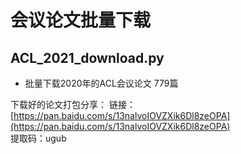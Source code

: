 # 会议论文批量下载
## ACL_2021_download.py 
* 批量下载2020年的ACL会议论文 779篇

下载好的论文打包分享：
链接：[https://pan.baidu.com/s/13nalvoIOVZXik6Dl8zeOPA](https://pan.baidu.com/s/13nalvoIOVZXik6Dl8zeOPA)   
提取码：ugub 